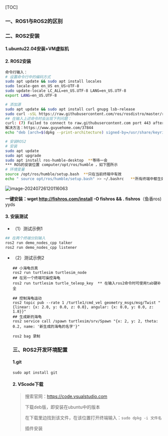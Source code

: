 [TOC]

### 一、ROS1与ROS2的区别

### 二、ROS2安装

#### 1.ubuntu22.04安装+VM虚拟机 

#### 2. ROS2安装

```bash
命令行输入：
# 设置命令行中的编码方式
sudo apt update && sudo apt install locales   
sudo locale-gen en_US en_US>UTF-8
sudo update-locale LC_ALL=en_US.UTF-8 LANG=en_US.UTF-8
export LANG=en_US.UTF-8

# 添加源
sudo apt update && sudo apt install curl gnupg lsb-release
sudo curl -sSL https://raw.githubusercontent.com/ros/rosdistro/master/ros.key -o /usr/share/keyrings/ros-archive-keyring.gpg
## 在输入上述命令时会出现下列问题：
curl: (7) Failed to connect to raw.githubusercontent.com port 443 after 16 ms: Connection refused
解决方法：https://www.guyuehome.com/37844
echo "deb [arch=$(dpkg --print-architecture) signed-by=/usr/share/keyrings/ros-archive-keyring.gpg] http://packages.ros.org/ros2/ubuntu $(source /etc/os-release && echo $UBUNTU_CODENAME) main" sudo tee /etc/apt/sources.list.d/ros2.list > /dev/null

# 安装ROS2
# 安装
sudo apt update
sudo apt upgrade
sudo apt install ros-humble-desktop  **等待一会
*** ROS的安装位置 computer/opt/ros/humble ，如下图所示
# 环境变量
source /opt/ros/humble/setup.bash  **只在当前终端中有效
echo " source opt/ros/humble/setup.bash" >> ~/.bashrc   **所有终端中都生效了
```



![image-20240726120116063](day01_ROS2环境部署.assets/image-20240726120116063.png)

**一键安装：wget http://fishros.com/install -O fishros && . fishros**（鱼香ros)   yyds

#### 3. 安装测试

* （1）测试示例1

```bash
## 在两个终端分别输入
ros2 run demo_nodes_cpp talker
ros2 run demo_nodes_cpp listener
```

* （2）测试示例2

  ```
  ## 小海龟仿真
  ros2 run turtlesim turtlesim_node
  ## 在另一个终端可操控海龟
  ros2 run turtlesim turtle_teleop_key  ** 在输入ros2命令时可使用tab键补全
  ```

  ```
  ## 控制海龟运动
  ros2 topic pub --rate 1 /turtle1/cmd_vel geometry_msgs/msg/Twist "{linear: {x: 2.0, y: 0.0, z: 0.0}, angular: {x: 0.0, y: 0.0, z: 1.8}}"
  ## 生成新的海龟
  ros2 service call /spawn turtlesim/srv/Spawn "{x: 2, y: 2, theta: 0.2, name: '新生成的海龟的名字'}" 
  
  ```
  
  ```
  ros2 bag 录制
  ```
  
  ### 三、ROS2开发环境配置
  
  #### 1.git
  
  ```
  sudo apt install git
  ```
  
  #### 2. VScode下载
  
  >搜索官网：https://code.vsualstudio.com
  >
  >下载deb版，即安装在ubuntu中的版本
  >
  >在下载里边找到该文件，在该位置打开终端输入：`sudo dpkg -i 文件名`
  >
  >插件安装

 









